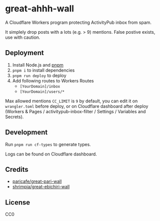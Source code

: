 # great-ahhh-wall

A Cloudflare Workers program protecting ActivityPub inbox from spam.

It simplely drop posts with a lots (e.g. > 9) mentions.
False postive exists, use with caution.

## Deployment

1. Install Node.js and [pnpm](https://pnpm.io/)
2. `pnpm i` to install dependencies
3. `pnpm run deploy` to deploy
4. Add following routes to Workers Routes
   - `[YourDomain]/inbox`
   - `[YourDomain]/users/*`

Max allowed mentions `CC_LIMIT` is `9` by default, you can edit it
on `wrangler.toml` before deploy, or on Cloudflare dashboard after deploy
(Workers & Pages / activitypub-inbox-filter / Settings / Variables and Secrets).

## Development

Run `pnpm run cf-types` to generate types.

Logs can be found on Cloudflare dashboard.


## Credits

- [paricafe/great-pari-wall](https://github.com/paricafe/great-pari-wall)
- [shrimpia/great-ebichiri-wall](https://github.com/shrimpia/great-ebichiri-wall)

## License

CC0
